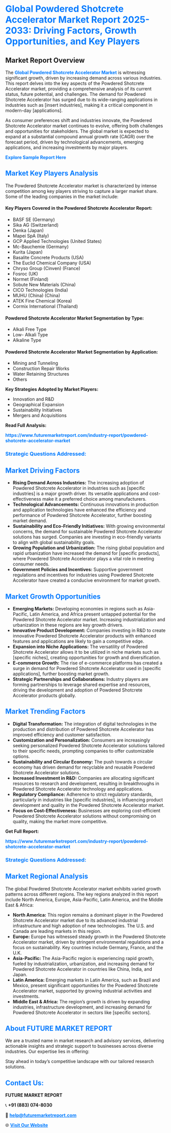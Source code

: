 <h1 style="color: #007BFF;">Global Powdered Shotcrete Accelerator Market Report 2025-2033: Driving Factors, Growth Opportunities, and Key Players</h1>

<section id="overview">
<h2>Market Report Overview</h2>
<p>The <a href="https://www.futuremarketreport.com/industry-report/powdered-shotcrete-accelerator-market" style="color: #007BFF; text-decoration: none;"><strong>Global Powdered Shotcrete Accelerator Market</strong></a> is witnessing significant growth, driven by increasing demand across various industries. This report delves into the key aspects of the Powdered Shotcrete Accelerator market, providing a comprehensive analysis of its current status, future potential, and challenges. The demand for Powdered Shotcrete Accelerator has surged due to its wide-ranging applications in industries such as [insert industries], making it a critical component in modern-day [applications].</p>
<p>As consumer preferences shift and industries innovate, the Powdered Shotcrete Accelerator market continues to evolve, offering both challenges and opportunities for stakeholders. The global market is expected to expand at a substantial compound annual growth rate (CAGR) over the forecast period, driven by technological advancements, emerging applications, and increasing investments by major players.</p>
</section>

<section id="overview">
<p><a href="https://www.futuremarketreport.com/request-sample/reportId=105577" style="color: #007BFF; text-decoration: none;"><strong>Explore Sample Report Here</strong></a></p>
</section>

<section id="key-players">
<h2 style="color: #007BFF;">Market Key Players Analysis</h2>
<p>The Powdered Shotcrete Accelerator market is characterized by intense competition among key players striving to capture a larger market share. Some of the leading companies in the market include:</p>
<h4>Key Players Covered in the Powdered Shotcrete Accelerator Report:</h4>
<ul><li>BASF SE (Germany)</li><li>Sika AG (Switzerland)</li><li>Denka (Japan)</li><li>Mapei SpA (Italy)</li><li>GCP Applied Technologies (United States)</li><li>Mc-Bauchemie (Germany)</li><li>Kurita (Japan)</li><li>Basalite Concrete Products (USA)</li><li>The Euclid Chemical Company (USA)</li><li>Chryso Group (Cinven) (France)</li><li>Fosroc (UK)</li><li>Normet (Finland)</li><li>Sobute New Materials (China)</li><li>CICO Technologies (India)</li><li>MUHU (China) (China)</li><li>ATEK Fine Chemical (Korea)</li><li>Cormix International (Thailand)</li></ul>
<h4>Powdered Shotcrete Accelerator Market Segmentation by Type:</h4>
<ul><li>Alkali Free Type</li><li>Low- Alkali Type</li><li>Alkaline Type</li></ul>

<h4>Powdered Shotcrete Accelerator Market Segmentation by Application:</h4>
<ul><li>Mining and Tunneling</li><li>Construction Repair Works</li><li>Water Retaining Structures</li><li>Others</li></ul>
<p><strong>Key Strategies Adopted by Market Players:</strong></p>
<ul>
<li>Innovation and R&D</li>
<li>Geographical Expansion</li>
<li>Sustainability Initiatives</li>
<li>Mergers and Acquisitions</li>
</ul>
</section>

<section>
<p><strong>Read Full Analysis: </strong></p><a href="https://www.futuremarketreport.com/industry-report/powdered-shotcrete-accelerator-market" style="color: #007BFF; text-decoration: none;"><strong>https://www.futuremarketreport.com/industry-report/powdered-shotcrete-accelerator-market</strong></a>
<h3 style="color: #007BFF;">Strategic Questions Addressed:</h3>
</section>

<section id="driving-factors">
<h2 style="color: #007BFF;">Market Driving Factors</h2>
<ul>
<li><strong>Rising Demand Across Industries:</strong> The increasing adoption of Powdered Shotcrete Accelerator in industries such as [specific industries] is a major growth driver. Its versatile applications and cost-effectiveness make it a preferred choice among manufacturers.</li>
<li><strong>Technological Advancements:</strong> Continuous innovations in production and application technologies have enhanced the efficiency and performance of Powdered Shotcrete Accelerator, further boosting market demand.</li>
<li><strong>Sustainability and Eco-Friendly Initiatives:</strong> With growing environmental concerns, the demand for sustainable Powdered Shotcrete Accelerator solutions has surged. Companies are investing in eco-friendly variants to align with global sustainability goals.</li>
<li><strong>Growing Population and Urbanization:</strong> The rising global population and rapid urbanization have increased the demand for [specific products], where Powdered Shotcrete Accelerator plays a vital role in meeting consumer needs.</li>
<li><strong>Government Policies and Incentives:</strong> Supportive government regulations and incentives for industries using Powdered Shotcrete Accelerator have created a conducive environment for market growth.</li>
</ul>
</section>

<section id="growth-opportunities">
<h2 style="color: #007BFF;">Market Growth Opportunities</h2>
<ul>
<li><strong>Emerging Markets:</strong> Developing economies in regions such as Asia-Pacific, Latin America, and Africa present untapped potential for the Powdered Shotcrete Accelerator market. Increasing industrialization and urbanization in these regions are key growth drivers.</li>
<li><strong>Innovative Product Development:</strong> Companies investing in R&D to create innovative Powdered Shotcrete Accelerator products with enhanced features and applications are likely to gain a competitive edge.</li>
<li><strong>Expansion into Niche Applications:</strong> The versatility of Powdered Shotcrete Accelerator allows it to be utilized in niche markets such as [specific niches], creating opportunities for growth and diversification.</li>
<li><strong>E-commerce Growth:</strong> The rise of e-commerce platforms has created a surge in demand for Powdered Shotcrete Accelerator used in [specific applications], further boosting market growth.</li>
<li><strong>Strategic Partnerships and Collaborations:</strong> Industry players are forming partnerships to leverage shared expertise and resources, driving the development and adoption of Powdered Shotcrete Accelerator products globally.</li>
</ul>
</section>

<section id="trending-factors">
<h2 style="color: #007BFF;">Market Trending Factors</h2>
<ul>
<li><strong>Digital Transformation:</strong> The integration of digital technologies in the production and distribution of Powdered Shotcrete Accelerator has improved efficiency and customer satisfaction.</li>
<li><strong>Customization and Personalization:</strong> Consumers are increasingly seeking personalized Powdered Shotcrete Accelerator solutions tailored to their specific needs, prompting companies to offer customizable options.</li>
<li><strong>Sustainability and Circular Economy:</strong> The push towards a circular economy has driven demand for recyclable and reusable Powdered Shotcrete Accelerator solutions.</li>
<li><strong>Increased Investment in R&D:</strong> Companies are allocating significant resources to research and development, resulting in breakthroughs in Powdered Shotcrete Accelerator technology and applications.</li>
<li><strong>Regulatory Compliance:</strong> Adherence to strict regulatory standards, particularly in industries like [specific industries], is influencing product development and quality in the Powdered Shotcrete Accelerator market.</li>
<li><strong>Focus on Cost-Effectiveness:</strong> Businesses are exploring cost-efficient Powdered Shotcrete Accelerator solutions without compromising on quality, making the market more competitive.</li>
</ul>
</section>

<section>
<p><strong>Get Full Report: </strong></p><a href="https://www.futuremarketreport.com/industry-report/powdered-shotcrete-accelerator-market" style="color: #007BFF; text-decoration: none;"><strong>https://www.futuremarketreport.com/industry-report/powdered-shotcrete-accelerator-market</strong></a>
<h3 style="color: #007BFF;">Strategic Questions Addressed:</h3>
</section>


<section id="regional-analysis">
<h2 style="color: #007BFF;">Market Regional Analysis</h2>
<p>The global Powdered Shotcrete Accelerator market exhibits varied growth patterns across different regions. The key regions analyzed in this report include North America, Europe, Asia-Pacific, Latin America, and the Middle East & Africa:</p>
<ul>
<li><strong>North America:</strong> This region remains a dominant player in the Powdered Shotcrete Accelerator market due to its advanced industrial infrastructure and high adoption of new technologies. The U.S. and Canada are leading markets in this region.</li>
<li><strong>Europe:</strong> Europe has witnessed steady growth in the Powdered Shotcrete Accelerator market, driven by stringent environmental regulations and a focus on sustainability. Key countries include Germany, France, and the U.K.</li>
<li><strong>Asia-Pacific:</strong> The Asia-Pacific region is experiencing rapid growth, fueled by industrialization, urbanization, and increasing demand for Powdered Shotcrete Accelerator in countries like China, India, and Japan.</li>
<li><strong>Latin America:</strong> Emerging markets in Latin America, such as Brazil and Mexico, present significant opportunities for the Powdered Shotcrete Accelerator market, supported by growing industrial activities and investments.</li>
<li><strong>Middle East & Africa:</strong> The region’s growth is driven by expanding industries, infrastructure development, and increasing demand for Powdered Shotcrete Accelerator in sectors like [specific sectors].</li>
</ul>
</section>

<footer>
<h2 style="color: #007BFF;">About FUTURE MARKET REPORT</h2>
<p>We are a trusted name in market research and advisory services, delivering actionable insights and strategic support to businesses across diverse industries. Our expertise lies in offering:</p>

<p>Stay ahead in today’s competitive landscape with our tailored research solutions.</p>

<h2 style="color: #007BFF;">Contact Us:</h2>
<p><strong>FUTURE MARKET REPORT</strong></p>
<p>📞 <strong>+91 (883) 074-8030</strong></p>
<p>📧 <strong><a href="mailto:help@futuremarketreport.com" style="color: #007BFF;">help@futuremarketreport.com</a></strong></p>
<p>🌐 <strong><a href="https://www.futuremarketreport.com/" style="color: #007BFF;">Visit Our Website</a></strong></p>
</footer>